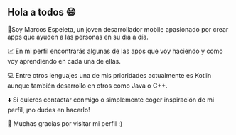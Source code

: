 ## Hola a todos 😄

 📱Soy Marcos Espeleta, un joven desarrollador mobile apasionado por crear apps que ayuden a las personas en su día a día.

 📈 En mi perfil encontrarás algunas de las apps que voy haciendo y como voy aprendiendo en cada una de ellas.

 💻 Entre otros lenguajes una de mis prioridades actualmente es Kotlin aunque también desarrollo en otros como Java o C++.

 ⬇️ Si quieres contactar conmigo o simplemente coger inspiración de mi perfil, ¡no dudes en hacerlo!

 🙂 Muchas gracias por visitar mi perfil :)

<!--
**espeletamarcos/espeletamarcos** is a ✨ _special_ ✨ repository because its `README.md` (this file) appears on your GitHub profile.

Here are some ideas to get you started:

- 🔭 I’m currently working on ...
- 🌱 I’m currently learning ...
- 👯 I’m looking to collaborate on ...
- 🤔 I’m looking for help with ...
- 💬 Ask me about ...
- 📫 How to reach me: ...
- 😄 Pronouns: ...
- ⚡ Fun fact: ...
-->
